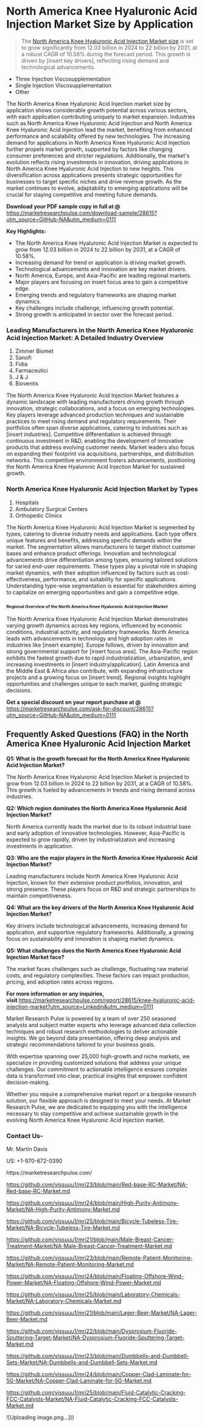 <h1>North America Knee Hyaluronic Acid Injection Market&nbsp;Size by Application</h1><blockquote><p>The <a href="https://marketresearchpulse.com/download-sample/28615?utm_source=GitHub-NA&amp;utm_medium=0111">North America Knee Hyaluronic Acid Injection Market size</a> is set to grow significantly from 12.03 billion in 2024 to 22 billion by 2031, at a robust CAGR of 10.58% during the forecast period. This growth is driven by [insert key drivers], reflecting rising demand and technological advancements.</p></blockquote><ul><li>Three Injection Viscosupplementation<li> Single Injection Viscosupplementation<li> Other</li></ul><p>The North America Knee Hyaluronic Acid Injection market size by application shows considerable growth potential across various sectors, with each application contributing uniquely to market expansion. Industries such as North America Knee Hyaluronic Acid Injection and North America Knee Hyaluronic Acid Injection lead the market, benefiting from enhanced performance and scalability offered by new technologies. The increasing demand for applications in North America Knee Hyaluronic Acid Injection further propels market growth, supported by factors like changing consumer preferences and stricter regulations. Additionally, the market's evolution reflects rising investments in innovation, driving applications in North America Knee Hyaluronic Acid Injection to new heights. This diversification across applications presents strategic opportunities for businesses to target specific niches and drive revenue growth. As the market continues to evolve, adaptability to emerging applications will be crucial for staying competitive and meeting future demands.</p><p><strong>Download your PDF sample copy in full at @ </strong><a href="https://marketresearchpulse.com/download-sample/28615?utm_source=GitHub-NA&amp;utm_medium=0111">https://marketresearchpulse.com/download-sample/28615?utm_source=GitHub-NA&amp;utm_medium=0111</a></p><p><strong>Key Highlights: </strong></p><ul><li>The North America Knee Hyaluronic Acid Injection Market is expected to grow from 12.03 billion in 2024 to 22 billion by 2031, at a CAGR of 10.58%.</li><li>Increasing demand for trend or application is driving market growth.</li><li>Technological advancements and innovation are key market drivers.</li><li>North America, Europe, and Asia-Pacific are leading regional markets.</li><li>Major players are focusing on insert focus area to gain a competitive edge.</li><li>Emerging trends and regulatory frameworks are shaping market dynamics.</li><li>Key challenges include challenge, influencing growth potential.</li><li>Strong growth is anticipated in sector over the forecast period.</li></ul><h3>Leading Manufacturers in the North America Knee Hyaluronic Acid Injection Market: A Detailed Industry Overview</h3><ol><li>Zimmer Biomet</li><li>Sanofi</li><li>Fidia</li><li>Farmaceutici</li><li>J & J</li><li>Bioventis</li></ol><div class="flex max-w-full flex-col flex-grow"><div class="min-h-8 text-message flex w-full flex-col items-end gap-2 whitespace-normal break-words [.text-message+&amp;]:mt-5" dir="auto" data-message-author-role="assistant" data-message-id="fd8432e4-4910-450d-b182-61b7bfb0a01f" data-message-model-slug="gpt-4o"><div class="flex w-full flex-col gap-1 empty:hidden first:pt-[3px]"><div class="markdown prose w-full break-words dark:prose-invert light"><p>The North America Knee Hyaluronic Acid Injection Market features a dynamic landscape with leading manufacturers driving growth through innovation, strategic collaborations, and a focus on emerging technologies. Key players leverage advanced production techniques and sustainable practices to meet rising demand and regulatory requirements. Their portfolios often span diverse applications, catering to industries such as [insert industries]. Competitive differentiation is achieved through continuous investment in R&amp;D, enabling the development of innovative products that address evolving customer needs. Market leaders also focus on expanding their footprint via acquisitions, partnerships, and distribution networks. This competitive environment fosters advancements, positioning the North America Knee Hyaluronic Acid Injection Market for sustained growth.</p></div></div></div></div><h3>North America Knee Hyaluronic Acid Injection Market by Types</h3><ol><li>Hospitals<li> Ambulatory Surgical Centers<li> Orthopedic Clinics</li></ol><div class="flex max-w-full flex-col flex-grow"><div class="min-h-8 text-message flex w-full flex-col items-end gap-2 whitespace-normal break-words [.text-message+&amp;]:mt-5" dir="auto" data-message-author-role="assistant" data-message-id="084470be-0bb7-4664-bddf-5156b4f41249" data-message-model-slug="gpt-4o-mini"><div class="flex w-full flex-col gap-1 empty:hidden first:pt-[3px]"><div class="markdown prose w-full break-words dark:prose-invert light"><p>The North America Knee Hyaluronic Acid Injection Market is segmented by types, catering to diverse industry needs and applications. Each type offers unique features and benefits, addressing specific demands within the market. The segmentation allows manufacturers to target distinct customer bases and enhance product offerings. Innovation and technological advancements drive differentiation among types, ensuring tailored solutions for varied end-user requirements. These types play a pivotal role in shaping market dynamics, with their adoption influenced by factors such as cost-effectiveness, performance, and suitability for specific applications. Understanding type-wise segmentation is essential for stakeholders aiming to capitalize on emerging opportunities and gain a competitive edge.</p></div></div></div></div><h3><span style="font-size: 11px;">Regional Overview of the North America Knee Hyaluronic Acid Injection Market</span></h3><div class="flex max-w-full flex-col flex-grow"><div class="min-h-8 text-message flex w-full flex-col items-end gap-2 whitespace-normal break-words [.text-message+&amp;]:mt-5" dir="auto" data-message-author-role="assistant" data-message-id="e9038762-ce64-4e30-91c9-9bd413514231" data-message-model-slug="gpt-4o-mini"><div class="flex w-full flex-col gap-1 empty:hidden first:pt-[3px]"><div class="markdown prose w-full break-words dark:prose-invert light"><p>The North America Knee Hyaluronic Acid Injection Market demonstrates varying growth dynamics across key regions, influenced by economic conditions, industrial activity, and regulatory frameworks. North America leads with advancements in technology and high adoption rates in industries like [insert example]. Europe follows, driven by innovation and strong governmental support for [insert focus area]. The Asia-Pacific region exhibits the fastest growth due to rapid industrialization, urbanization, and increasing investments in [insert industry/application]. Latin America and the Middle East &amp; Africa also contribute, with expanding infrastructure projects and a growing focus on [insert trend]. Regional insights highlight opportunities and challenges unique to each market, guiding strategic decisions.</p></div></div></div></div><p><strong>Get a special discount on your report purchase at @ </strong><a href="https://marketresearchpulse.com/ask-for-discount/28615?utm_source=GitHub-NA&amp;utm_medium=0111">https://marketresearchpulse.com/ask-for-discount/28615?utm_source=GitHub-NA&amp;utm_medium=0111</a></p><h2>Frequently Asked Questions (FAQ) in the North America Knee Hyaluronic Acid Injection Market</h2><p><strong>Q1: What is the growth forecast for the North America Knee Hyaluronic Acid Injection Market?</strong></p><p>The North America Knee Hyaluronic Acid Injection Market is projected to grow from 12.03 billion in 2024 to 22 billion by 2031, at a CAGR of 10.58%. This growth is fueled by advancements in trends and rising demand across industries.</p><p><strong>Q2: Which region dominates the North America Knee Hyaluronic Acid Injection Market?</strong></p><p>North America currently leads the market due to its robust industrial base and early adoption of innovative technologies. However, Asia-Pacific is expected to grow rapidly, driven by industrialization and increasing investments in application.</p><p><strong>Q3: Who are the major players in the North America Knee Hyaluronic Acid Injection Market?</strong></p><p>Leading manufacturers include North America Knee Hyaluronic Acid Injection, known for their extensive product portfolios, innovation, and strong presence. These players focus on R&amp;D and strategic partnerships to maintain competitiveness.</p><p><strong>Q4: What are the key drivers of the North America Knee Hyaluronic Acid Injection Market?</strong></p><p>Key drivers include technological advancements, increasing demand for application, and supportive regulatory frameworks. Additionally, a growing focus on sustainability and innovation is shaping market dynamics.</p><p><strong>Q5: What challenges does the North America Knee Hyaluronic Acid Injection Market face?</strong></p><p>The market faces challenges such as challenge, fluctuating raw material costs, and regulatory complexities. These factors can impact production, pricing, and adoption rates across regions.</p><p><strong>For more information or any inquiries, visit&nbsp;</strong><a href="https://marketresearchpulse.com/report/28615/knee-hyaluronic-acid-injection-market?utm_source=Linkedin&utm_medium=0111">https://marketresearchpulse.com/report/28615/knee-hyaluronic-acid-injection-market?utm_source=Linkedin&utm_medium=0111</a></p><p>Market Research Pulse is powered by a team of over 250 seasoned analysts and subject matter experts who leverage advanced data collection techniques and robust research methodologies to deliver actionable insights. We go beyond data presentation, offering deep analysis and strategic recommendations tailored to your business goals.</p><p>With expertise spanning over 25,000 high-growth and niche markets, we specialize in providing customized solutions that address your unique challenges. Our commitment to actionable intelligence ensures complex data is transformed into clear, practical insights that empower confident decision-making.</p><p>Whether you require a comprehensive market report or a bespoke research solution, our flexible approach is designed to meet your needs. At Market Research Pulse, we are dedicated to equipping you with the intelligence necessary to stay competitive and achieve sustainable growth in the evolving North America Knee Hyaluronic Acid Injection market.</p><h3><strong>Contact Us-</strong></h3><p>Mr. Martin Davis</p><p>US: +1-970-672-0390</p><p>https://marketresearchpulse.com/</p><p><a href="https://github.com/vissuuu1/mri23/blob/main/Red-base-RC-Market/NA-Red-base-RC-Market.md">https://github.com/vissuuu1/mri23/blob/main/Red-base-RC-Market/NA-Red-base-RC-Market.md</a></p><p><a href="https://github.com/vissuuu1/mri24/blob/main/High-Purity-Antimony-Market/NA-High-Purity-Antimony-Market.md">https://github.com/vissuuu1/mri24/blob/main/High-Purity-Antimony-Market/NA-High-Purity-Antimony-Market.md</a></p><p><a href="https://github.com/vissuuu1/mri25/blob/main/Bicycle-Tubeless-Tire-Market/NA-Bicycle-Tubeless-Tire-Market.md">https://github.com/vissuuu1/mri25/blob/main/Bicycle-Tubeless-Tire-Market/NA-Bicycle-Tubeless-Tire-Market.md</a></p><p><a href="https://github.com/vissuuu1/mri21/blob/main/Male-Breast-Cancer-Treatment-Market/NA-Male-Breast-Cancer-Treatment-Market.md">https://github.com/vissuuu1/mri21/blob/main/Male-Breast-Cancer-Treatment-Market/NA-Male-Breast-Cancer-Treatment-Market.md</a></p><p><a href="https://github.com/vissuuu1/mri23/blob/main/Remote-Patient-Monitoring-Market/NA-Remote-Patient-Monitoring-Market.md">https://github.com/vissuuu1/mri23/blob/main/Remote-Patient-Monitoring-Market/NA-Remote-Patient-Monitoring-Market.md</a></p><p><a href="https://github.com/vissuuu1/mri24/blob/main/Floating-Offshore-Wind-Power-Market/NA-Floating-Offshore-Wind-Power-Market.md">https://github.com/vissuuu1/mri24/blob/main/Floating-Offshore-Wind-Power-Market/NA-Floating-Offshore-Wind-Power-Market.md</a></p><p><a href="https://github.com/vissuuu1/mri25/blob/main/Laboratory-Chemicals-Market/NA-Laboratory-Chemicals-Market.md">https://github.com/vissuuu1/mri25/blob/main/Laboratory-Chemicals-Market/NA-Laboratory-Chemicals-Market.md</a></p><p><a href="https://github.com/vissuuu1/mri21/blob/main/Lager-Beer-Market/NA-Lager-Beer-Market.md">https://github.com/vissuuu1/mri21/blob/main/Lager-Beer-Market/NA-Lager-Beer-Market.md</a></p><p><a href="https://github.com/vissuuu1/mri22/blob/main/Dysprosium-Fluoride-Sputtering-Target-Market/NA-Dysprosium-Fluoride-Sputtering-Target-Market.md">https://github.com/vissuuu1/mri22/blob/main/Dysprosium-Fluoride-Sputtering-Target-Market/NA-Dysprosium-Fluoride-Sputtering-Target-Market.md</a></p><p><a href="https://github.com/vissuuu1/mri23/blob/main/Dumbbells-and-Dumbbell-Sets-Market/NA-Dumbbells-and-Dumbbell-Sets-Market.md">https://github.com/vissuuu1/mri23/blob/main/Dumbbells-and-Dumbbell-Sets-Market/NA-Dumbbells-and-Dumbbell-Sets-Market.md</a></p><p><a href="https://github.com/vissuuu1/mri24/blob/main/Copper-Clad-Laminate-for-5G-Market/NA-Copper-Clad-Laminate-for-5G-Market.md">https://github.com/vissuuu1/mri24/blob/main/Copper-Clad-Laminate-for-5G-Market/NA-Copper-Clad-Laminate-for-5G-Market.md</a></p><p><a href="https://github.com/vissuuu1/mri25/blob/main/Fluid-Catalytic-Cracking-FCC-Catalysts-Market/NA-Fluid-Catalytic-Cracking-FCC-Catalysts-Market.md">https://github.com/vissuuu1/mri25/blob/main/Fluid-Catalytic-Cracking-FCC-Catalysts-Market/NA-Fluid-Catalytic-Cracking-FCC-Catalysts-Market.md</a></p>
![Uploading image.png…]()
